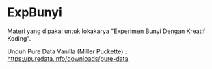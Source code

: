 # ExpBunyi
Materi yang dipakai untuk lokakarya "Experimen Bunyi Dengan Kreatif Koding".

Unduh Pure Data Vanilla (Miller Puckette) : https://puredata.info/downloads/pure-data
